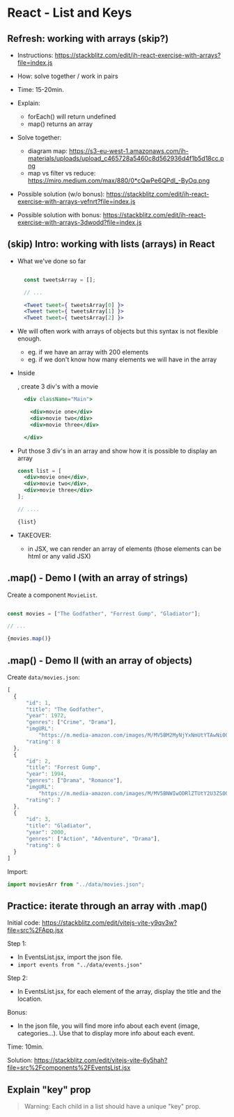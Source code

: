 
# React - List and Keys

<!-- 

Status: draft

Note: 
- This unit has improved a lot with v6.1
- Consider following steps students portal instead (do "popcorn-time" but follow steps from this unit, so that students understand the logical process)

-->




## Refresh: working with arrays (skip?)

<!-- Goal: refresh forEach() & map() -->

- Instructions: https://stackblitz.com/edit/ih-react-exercise-with-arrays?file=index.js
  
- How: solve together / work in pairs
- Time: 15-20min.



- Explain: 
    - forEach() will return undefined
    - map() returns an array


- Solve together:
  - diagram map: https://s3-eu-west-1.amazonaws.com/ih-materials/uploads/upload_c465728a5460c8d562936d4f1b5d18cc.png
  - map vs filter vs reduce: https://miro.medium.com/max/880/0*cQwPe6QPdl_-ByOq.png


- Possible solution (w/o bonus): https://stackblitz.com/edit/ih-react-exercise-with-arrays-vefnrt?file=index.js

- Possible solution with bonus: https://stackblitz.com/edit/ih-react-exercise-with-arrays-3dwodd?file=index.js








## (skip) Intro: working with lists (arrays) in React


- What we've done so far

  ```jsx

    const tweetsArray = [];

    // ...

    <Tweet tweet={ tweetsArray[0] }>
    <Tweet tweet={ tweetsArray[1] }>
    <Tweet tweet={ tweetsArray[2] }>

  ```

- We will often work with arrays of objects but this syntax is not flexible enough.
  - eg. if we have an array with 200 elements
  - eg. if we don't know how many elements we will have in the array


- Inside <Main />, create 3 div's with a movie
  <!-- @update: use MovieList instead of Main -->

  ```jsx
    <div className="Main">

      <div>movie one</div>
      <div>movie two</div> 
      <div>movie three</div>

    </div>
  ```

- Put those 3 div's in an array and show how it is possible to display an array

  ```jsx
  const list = [
    <div>movie one</div>, 
    <div>movie two</div>, 
    <div>movie three</div>
  ];
  
  // ....
  
  {list}
  ```


- TAKEOVER: 
  - in JSX, we can render an array of elements (those elements can be html or any valid JSX)





## .map() - Demo I (with an array of strings)

<!-- 

Notes:
- Continue working on the same app from yesterday
- Before we import the json file, we'll do a quick demo with an array of strings 

-->


Create a component `MovieList`.


  ```js

  const movies = ["The Godfather", "Forrest Gump", "Gladiator"];

  // ...

  {movies.map()}

  ```



## .map() - Demo II (with an array of objects)


Create `data/movies.json`:


```js
[
  {
      "id": 1,
      "title": "The Godfather",
      "year": 1972,
      "genres": ["Crime", "Drama"],
      "imgURL":
          "https://m.media-amazon.com/images/M/MV5BM2MyNjYxNmUtYTAwNi00MTYxLWJmNWYtYzZlODY3ZTk3OTFlXkEyXkFqcGdeQXVyNzkwMjQ5NzM@._V1_UY268_CR3,0,182,268_AL_.jpg",
      "rating": 8
  },
  {
      "id": 2,
      "title": "Forrest Gump",
      "year": 1994,
      "genres": ["Drama", "Romance"],
      "imgURL":
          "https://m.media-amazon.com/images/M/MV5BNWIwODRlZTUtY2U3ZS00Yzg1LWJhNzYtMmZiYmEyNmU1NjMzXkEyXkFqcGdeQXVyMTQxNzMzNDI@._V1_UY268_CR1,0,182,268_AL_.jpg",
      "rating": 7
  },
  {
      "id": 3,
      "title": "Gladiator",
      "year": 2000,
      "genres": ["Action", "Adventure", "Drama"],
      "rating": 6
  }
]
```


Import:

```js
import moviesArr from "../data/movies.json";
```



## Practice: iterate through an array with .map()

Initial code: https://stackblitz.com/edit/vitejs-vite-y9qv3w?file=src%2FApp.jsx


Step 1: 
- In EventsList.jsx, import the json file.
- `import events from "../data/events.json"`

Step 2:
- In EventsList.jsx, for each element of the array, display the title and the location.

Bonus: 
- In the json file, you will find more info about each event (image, categories...). Use that to display more info about each event.


Time: 10min.

Solution: https://stackblitz.com/edit/vitejs-vite-6y5hah?file=src%2Fcomponents%2FEventsList.jsx



## Explain "key" prop

> Warning: Each child in a list should have a unique "key" prop.


